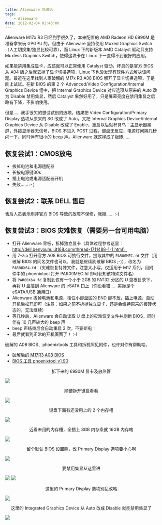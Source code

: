 ```yaml
---
title: Alienware 惊魂记
tags:
    - Alienware
date: 2012-02-04 01:43:00
---
```


Alienware M17x R3 已经到手很久了，本来配置的 AMD Radeon HD 6990M 是准备拿来玩 GPGPU 的。但由于 Alienware 坚持使用 Muxed Graphics Switch（人工切换集/独显比较可靠），而 Linux 下的新版本 AMD Catalyst 驱动只支持 Muxless Graphics Switch，使得这块卡在 Linux 下一直得不到很好的应用。
<!-- more -->

如果能禁用集成显卡，应该就可以正常使用 Catalyst 驱动，杯具的是官方 BIOS 从 A04 版之后就去掉了显卡切换选项，Linux 下也没发现有软件方式解决该问题。最近在这里找到人家破解的 M17x R3 A08 BIOS 解开了显卡切换选项，于是刷上试试。在新 BIOS 的第 2 个 Advanced/Video Configuration/Internal Graphics Device 组中，把 Internal Graphics Device 对应选项从原来的 Auto 改为 Disable 禁用集显，然后 Catalyst 果然好用了，只是屏幕亮度在禁用集显之后略有下降，不影响使用。

但是……我手很欠的想试试别的选项，结果把 Video Configuration/Primary Display 选项从原来的 SG 改成了 Auto，又把 Internal Graphics Device/Internal Graphics Device 从 Disable 改成了 Enable，重启以后就杯具鸟：主显示器黑屏，外接显示器无信号，BIOS 不进入 POST 过程，键盘无反应，电源灯间隔几秒闪一下，同时伴有很小的 beep 声。Alienware 就这样成了板砖……

## 恢复尝试1：CMOS放电
- 拔掉电池和电源适配器
- 长按电源键30s
- 插上电池或电源适配器开机
- 失败…… :-(

## 恢复尝试2：联系 DELL 售后
售后人员表示刷非官方 BIOS 导致的故障不保修，我擦…… :-(

## 恢复尝试3：BIOS 灾难恢复（需要另一台可用电脑）
- 打开 Alienware 背板，拆掉独立显卡（具体过程参考这里：http://dell.benyouhui.it168.com/thread-1711488-1-1.html）
- 用 7-zip 打开官方 A08 BIOS 可执行文件，提取其中的 `PAR00MEC.fd` 文件（用破解 BIOS 的同名文件也可以，我就是继续刷破解 BIOS ;-)），改名为 `PAR00X64.fd` （灾难恢复特殊文件，注意大小写，仅适用于 M17 系列，用附件中的 phoenixtool 打开 PAR00MEC.fd 即可获知该特殊文件名）
- 将 `PAR00X64.fd` 复制到仅有一个小于 2GB 的 FAT32 分区的 U 盘根目录下，再将 U 盘插到 Alienware 的 eSATA 口上（你没看错……实际是个 eSATA/USB 通用口）
- Alienware 拔掉电池和电源，按住小键盘区的 END 键不放，插上电源，自动开机后松开即可（注意：如果之前不拆掉独立显卡，还是会维持原来的板砖状态的，无法继续）
- 等几秒后，Alienware 会自动读取 U 盘上的灾难恢复文件并刷新 BIOS，同时伴有 10 几声较大的 beep 声
- beep 声结束后会自动重启 2 次，不要断电！
- 最后就看到正常的开机画面了！ :-)

破解的 A08 BIOS、phoenixtools 工具和拆机照见附件，也许对你有帮助哈。
- [破解后的 M17R3 A08 BIOS](/files/ALIENWARE_17XR3_UNLOCKED_A08_BIOS.rar)
- [BIOS 工具 phoenixtool v1.90](/files/phoenixtool190.zip)

<center>拆下来的 6990M 显卡及散热管</center>

![](/images/alienware_dgd.jpg)

<center>顺便拆开键盘看看</center>

![](/images/alienware_kbd.jpg)

<center>键盘下面有还没用上的 2 个内存槽</center>

![](/images/alienware_mem_slot.jpg)

<center>近看未用的内存槽，全插上 8GB 内存条就 16GB 内存咯</center>

![](/images/alienware_mem_slot_near.jpg)

<center>留个默认 BIOS 设置照，改 Primary Display 选项要小心啊</center>

![](/images/alienware_bios_default_setting.jpg)

<center>要禁用集显从这里进</center>

![](/images/alienware_igd_set1.jpg)
![](/images/alienware_igd_set2.jpg)

<center>这里的 Primary Display 选项别乱改哈</center>

![](/images/alienware_prim_disp.jpg)

<center>这里的 Integrated Graphics Device 从 Auto 改成 Disable 就能禁用集显了</center>

![](/images/alienware_disable_igd.jpg)

